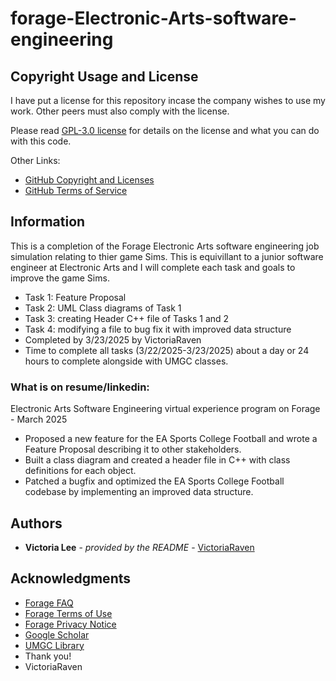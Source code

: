 # forage-Electronic-Arts-software-engineering
## Copyright Usage and License

I have put a license for this repository incase the company wishes to use my work. Other peers must also comply with the license.

Please read [GPL-3.0 license](LICENSE.md) for details on the license and what you can do with this code.

Other Links:  
- [GitHub Copyright and Licenses](https://docs.github.com/en/repositories/managing-your-repositorys-settings-and-features/customizing-your-repository/licensing-a-repository)
- [GitHub Terms of Service](https://docs.github.com/en/site-policy/github-terms/github-terms-of-service)

## Information

This is a completion of the Forage Electronic Arts software engineering job simulation relating to thier game Sims. This is equivillant to a junior software engineer at Electronic Arts and I will complete each task and goals to improve the game Sims.
* Task 1: Feature Proposal
* Task 2: UML Class diagrams of Task 1
* Task 3: creating Header C++ file of Tasks 1 and 2
* Task 4: modifying a file to bug fix it with improved data structure 
* Completed by 3/23/2025 by VictoriaRaven
* Time to complete all tasks (3/22/2025-3/23/2025) about a day or 24 hours to complete alongside with UMGC classes.

### What is on resume/linkedin:
Electronic Arts Software Engineering virtual experience program on Forage - March 2025
 * Proposed a new feature for the EA Sports College Football and wrote a Feature
   Proposal describing it to other stakeholders.
 * Built a class diagram and created a header file in C++ with class definitions
   for each object.
 * Patched a bugfix and optimized the EA Sports College Football codebase by
   implementing an improved data structure.

## Authors

  - **Victoria Lee** - *provided by the README* -
    [VictoriaRaven](https://github.com/VictoriaRaven)

## Acknowledgments

- [Forage FAQ](https://www.theforage.com/faq)
- [Forage Terms of Use](https://www.theforage.com/terms)
- [Forage Privacy Notice](https://www.theforage.com/privacy)
- [Google Scholar](https://scholar.google.com/)
- [UMGC Library](https://libguides.umgc.edu/home)
 - Thank you!
 - VictoriaRaven



